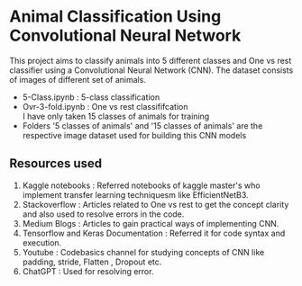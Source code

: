 # Animal Classification Using Convolutional Neural Network
This project aims to classify animals into 5 different classes and One vs rest classifier using a Convolutional Neural Network (CNN). The dataset consists of images of different set of animals. 
* 5-Class.ipynb : 5-class classification <br>
* Ovr-3-fold.ipynb : One vs rest classififcation <br> 
              I have only taken 15 classes of animals for training<br>
* Folders '5 classes of animals' and '15 classes of animals' are the respective image dataset used for building this CNN models 
## Resources used 
1) Kaggle notebooks : Referred notebooks of kaggle master's who implement transfer learning techniquesm like EfficientNetB3.
2) Stackoverflow : Articles related to One vs rest to get the concept clarity and also used to resolve errors in the code.
3) Medium Blogs : Articles to gain practical ways of implementing CNN.
4) Tensorflow and Keras Documentation : Referred it for code syntax and execution.
5) Youtube : Codebasics channel for studying concepts of CNN like padding, stride, Flatten , Dropout etc.
6) ChatGPT : Used for resolving error.



